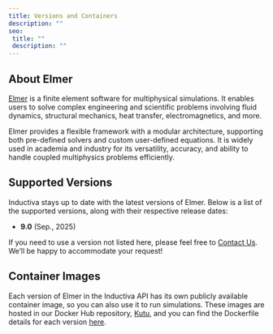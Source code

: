 ```yaml
---
title: Versions and Containers
description: ""
seo:
 title: ""
 description: ""
---
```


## About Elmer
[Elmer](https://www.elmerfem.org/blog/) is a finite element software for multiphysical simulations. 
It enables users to solve complex engineering and scientific problems involving fluid dynamics, 
structural mechanics, heat transfer, electromagnetics, and more. 

Elmer provides a flexible framework with a modular architecture, supporting both pre-defined solvers 
and custom user-defined equations. It is widely used in academia and industry for its 
versatility, accuracy, and ability to handle coupled multiphysics problems efficiently.

## Supported Versions
Inductiva stays up to date with the latest versions of Elmer. Below is a list of the supported versions, along with their respective release dates:

- **9.0** (Sep., 2025)

If you need to use a version not listed here, please feel free to [Contact Us](mailto:support@inductiva.ai).
We’ll be happy to accommodate your request!

## Container Images
Each version of Elmer in the Inductiva API has its own publicly available container image, 
so you can also use it to run simulations. These images are hosted in our Docker Hub repository, 
[Kutu](https://hub.docker.com/r/inductiva/kutu/tags?name=elmer), and you can find the 
Dockerfile details for each version [here](https://github.com/inductiva/kutu/tree/main/simulators/elmer).